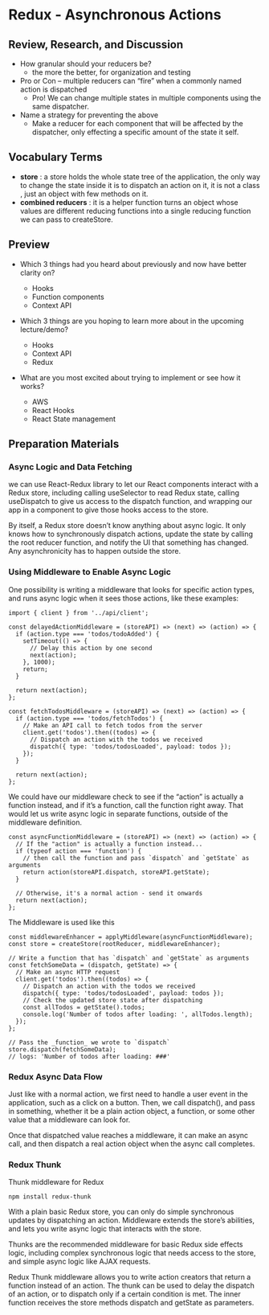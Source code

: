 # Redux - Asynchronous Actions

## Review, Research, and Discussion

* How granular should your reducers be?
  - the more the better, for organization and testing
* Pro or Con – multiple reducers can “fire” when a commonly named action is dispatched
  - Pro! We can change multiple states in multiple components using the same dispatcher.
* Name a strategy for preventing the above
  - Make a reducer for each component that will be affected by the dispatcher, only effecting a specific amount of the state it self.

## Vocabulary Terms
* **store** : a store holds the whole state tree of the application, the only way to change the state inside it is to dispatch an action on it, it is not a class , just an object with few methods on it.
* **combined reducers** : it is a helper function turns an object whose values are different reducing functions into a single reducing function we can pass to createStore.

## Preview
- Which 3 things had you heard about previously and now have better clarity on?
  - Hooks 
  - Function components
  - Context API

- Which 3 things are you hoping to learn more about in the upcoming lecture/demo?
   - Hooks 
   - Context API
   - Redux

- What are you most excited about trying to implement or see how it works?
  - AWS
  - React Hooks
  - React State management



## Preparation Materials
### Async Logic and Data Fetching
we can use React-Redux library to let our React components interact with a Redux store, including calling useSelector to read Redux state, calling useDispatch to give us access to the dispatch function, and wrapping our app in a <Provider> component to give those hooks access to the store.

By itself, a Redux store doesn’t know anything about async logic. It only knows how to synchronously dispatch actions, update the state by calling the root reducer function, and notify the UI that something has changed. Any asynchronicity has to happen outside the store.

### Using Middleware to Enable Async Logic
One possibility is writing a middleware that looks for specific action types, and runs async logic when it sees those actions, like these examples:
```
import { client } from '../api/client';

const delayedActionMiddleware = (storeAPI) => (next) => (action) => {
  if (action.type === 'todos/todoAdded') {
    setTimeout(() => {
      // Delay this action by one second
      next(action);
    }, 1000);
    return;
  }

  return next(action);
};

const fetchTodosMiddleware = (storeAPI) => (next) => (action) => {
  if (action.type === 'todos/fetchTodos') {
    // Make an API call to fetch todos from the server
    client.get('todos').then((todos) => {
      // Dispatch an action with the todos we received
      dispatch({ type: 'todos/todosLoaded', payload: todos });
    });
  }

  return next(action);
};
```
We could have our middleware check to see if the “action” is actually a function instead, and if it’s a function, call the function right away. That would let us write async logic in separate functions, outside of the middleware definition.
```
const asyncFunctionMiddleware = (storeAPI) => (next) => (action) => {
  // If the "action" is actually a function instead...
  if (typeof action === 'function') {
    // then call the function and pass `dispatch` and `getState` as arguments
    return action(storeAPI.dispatch, storeAPI.getState);
  }

  // Otherwise, it's a normal action - send it onwards
  return next(action);
};
```

The Middleware is used like this
```
const middlewareEnhancer = applyMiddleware(asyncFunctionMiddleware);
const store = createStore(rootReducer, middlewareEnhancer);

// Write a function that has `dispatch` and `getState` as arguments
const fetchSomeData = (dispatch, getState) => {
  // Make an async HTTP request
  client.get('todos').then((todos) => {
    // Dispatch an action with the todos we received
    dispatch({ type: 'todos/todosLoaded', payload: todos });
    // Check the updated store state after dispatching
    const allTodos = getState().todos;
    console.log('Number of todos after loading: ', allTodos.length);
  });
};

// Pass the _function_ we wrote to `dispatch`
store.dispatch(fetchSomeData);
// logs: 'Number of todos after loading: ###'
```

### Redux Async Data Flow
Just like with a normal action, we first need to handle a user event in the application, such as a click on a button. Then, we call dispatch(), and pass in something, whether it be a plain action object, a function, or some other value that a middleware can look for.

Once that dispatched value reaches a middleware, it can make an async call, and then dispatch a real action object when the async call completes.

### Redux Thunk
Thunk middleware for Redux

```npm install redux-thunk```

With a plain basic Redux store, you can only do simple synchronous updates by dispatching an action. Middleware extends the store’s abilities, and lets you write async logic that interacts with the store.

Thunks are the recommended middleware for basic Redux side effects logic, including complex synchronous logic that needs access to the store, and simple async logic like AJAX requests.

Redux Thunk middleware allows you to write action creators that return a function instead of an action. The thunk can be used to delay the dispatch of an action, or to dispatch only if a certain condition is met. The inner function receives the store methods dispatch and getState as parameters.